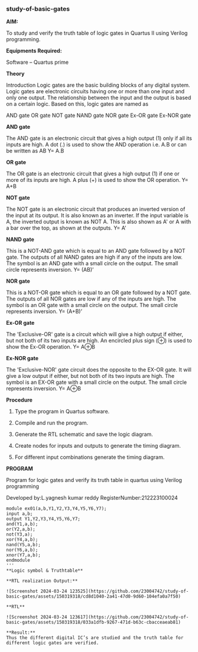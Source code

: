 ### study-of-basic-gates

**AIM:** 

To study and verify the truth table of logic gates in Quartus II using Verilog programming.

**Equipments Required:**

Software – Quartus prime

**Theory**

Introduction Logic gates are the basic building blocks of any digital system. Logic gates are electronic circuits having one or more than one input and only one output. The relationship between the input and the output is based on a certain logic. Based on this, logic gates are named as

AND gate OR gate NOT gate NAND gate NOR gate Ex-OR gate Ex-NOR gate

**AND gate**

The AND gate is an electronic circuit that gives a high output (1) only if all its inputs are high. A dot (.) is used to show the AND operation i.e. A.B or can be written as AB
Y= A.B

**OR gate** 

The OR gate is an electronic circuit that gives a high output (1) if one or more of its inputs are high. A plus (+) is used to show the OR operation.
Y= A+B

**NOT gate**

The NOT gate is an electronic circuit that produces an inverted version of the input at its output. It is also known as an inverter. If the input variable is A, the inverted output is known as NOT A. This is also shown as A' or A with a bar over the top, as shown at the outputs.
Y= A'

**NAND gate**

This is a NOT-AND gate which is equal to an AND gate followed by a NOT gate. The outputs of all NAND gates are high if any of the inputs are low. The symbol is an AND gate with a small circle on the output. The small circle represents inversion.
Y= (AB)’

**NOR gate**

This is a NOT-OR gate which is equal to an OR gate followed by a NOT gate. The outputs of all NOR gates are low if any of the inputs are high. The symbol is an OR gate with a small circle on the output. The small circle represents inversion.
Y= (A+B)’

**Ex-OR gate**

The 'Exclusive-OR' gate is a circuit which will give a high output if either, but not both of its two inputs are high. An encircled plus sign (⊕) is used to show the Ex-OR operation.
Y= A⊕B

**Ex-NOR gate**

The 'Exclusive-NOR' gate circuit does the opposite to the EX-OR gate. It will give a low output if either, but not both of its two inputs are high. The symbol is an EX-OR gate with a small circle on the output. The small circle represents inversion.
Y= A⊕B

**Procedure** 

1.	Type the program in Quartus software.

2.	Compile and run the program.

3.	Generate the RTL schematic and save the logic diagram.

4.	Create nodes for inputs and outputs to generate the timing diagram.

5.	For different input combinations generate the timing diagram.


**PROGRAM**

Program for logic gates and verify its truth table in quartus using Verilog programming

 Developed by:L.yagnesh kumar reddy
 RegisterNumber:212223100024 
 ```
 module ex01(a,b,Y1,Y2,Y3,Y4,Y5,Y6,Y7);
input a,b;
output Y1,Y2,Y3,Y4,Y5,Y6,Y7;
and(Y1,a,b);
or(Y2,a,b);
not(Y3,a);
xor(Y4,a,b);
nand(Y5,a,b);
nor(Y6,a,b);
xnor(Y7,a,b);
endmodule
'''
**Logic symbol & Truthtable**

**RTL realization Output:**
 
![Screenshot 2024-03-24 123525](https://github.com/23004742/study-of-basic-gates/assets/150319318/cd8d1040-2a41-47d0-9d60-104efa0a7f50)

**RTL**

![Screenshot 2024-03-24 123617](https://github.com/23004742/study-of-basic-gates/assets/150319318/033a1dfb-9267-471d-b63c-cbacceaeab81)

**Result:**
Thus the different digital IC’s are studied and the truth table for different logic gates are verified.




